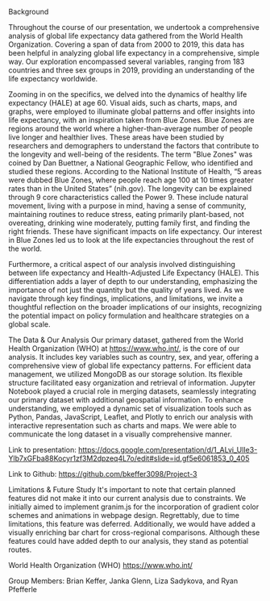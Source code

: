 Background

Throughout the course of our presentation, we undertook a comprehensive analysis of global life expectancy data gathered from the World Health Organization. Covering a span of data from 2000 to 2019, this data has been helpful in analyzing global life expectancy in a comprehensive, simple way. Our exploration encompassed several variables, ranging from 183 countries and three sex groups in 2019, providing an understanding of the life expectancy worldwide. 
	
Zooming in on the specifics, we delved into the dynamics of healthy life expectancy (HALE) at age 60. Visual aids, such as charts, maps, and graphs, were employed to illuminate global patterns and offer insights into life expectancy, with an inspiration taken from Blue Zones. Blue Zones are regions around the world where a higher-than-average number of people live longer and healthier lives. These areas have been studied by researchers and demographers to understand the factors that contribute to the longevity and well-being of the residents. The term "Blue Zones" was coined by Dan Buettner, a National Geographic Fellow, who identified and studied these regions. According to the National Institute of Health, “5 areas were dubbed Blue Zones, where people reach age 100 at 10 times greater rates than in the United States” (nih.gov). The longevity can be explained through 9 core characteristics called the Power 9. These include natural movement, living with a purpose in mind, having a sense of community, maintaining routines to reduce stress, eating primarily plant-based, not overeating, drinking wine moderately, putting family first, and finding the right friends. These have significant impacts on life expectancy. Our interest in Blue Zones led us to look at the life expectancies throughout the rest of the world.
	
Furthermore, a critical aspect of our analysis involved distinguishing between life expectancy and Health-Adjusted Life Expectancy (HALE). This differentiation adds a layer of depth to our understanding, emphasizing the importance of not just the quantity but the quality of years lived. As we navigate through key findings, implications, and limitations, we invite a thoughtful reflection on the broader implications of our insights, recognizing the potential impact on policy formulation and healthcare strategies on a global scale.

The Data & Our Analysis
	Our primary dataset, gathered from the World Health Organization (WHO) at https://www.who.int/, is the core of our analysis. It includes key variables such as country, sex, and year, offering a comprehensive view of global life expectancy patterns.
	For efficient data management, we utilized MongoDB as our storage solution. Its flexible structure facilitated easy organization and retrieval of information. Jupyter Notebook played a crucial role in merging datasets, seamlessly integrating our primary dataset 	with additional geospatial information.
	To enhance understanding, we employed a dynamic set of visualization tools such as Python, Pandas, JavaScript, Leaflet, and Plotly to enrich our analysis with interactive representation such as charts and maps. We were able to communicate the long dataset in a 	visually comprehensive manner.
 
Link to presentation:
 https://docs.google.com/presentation/d/1_ALvi_UlIe3-Ylb7xGFba88Kocyr1zf3M2dpzeq4L7o/edit#slide=id.gf5e6061853_0_405
 
Link to Github:
 https://github.com/bkeffer3098/Project-3
 
Limitations & Future Study
It's important to note that certain planned features did not make it into our current analysis due to constraints. We initially aimed to implement granim.js for the incorporation of gradient color schemes and animations in webpage design. Regrettably, due to time limitations, this feature was deferred. Additionally, we would have added a visually enriching bar chart for cross-regional comparisons.  Although these features could have added depth to our analysis, they stand as potential routes.

World Health Organization (WHO)
https://www.who.int/

Group Members: Brian Keffer, Janka Glenn, Liza Sadykova, and Ryan Pfefferle
